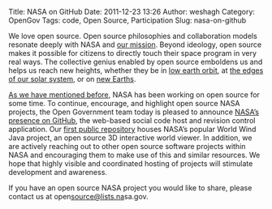 Title: NASA on GitHub
Date: 2011-12-23 13:26
Author: weshagh
Category: OpenGov
Tags: code, Open Source, Participation
Slug: nasa-on-github

We love open source. Open source philosophies and collaboration models
resonate deeply with NASA and [our mission][]. Beyond ideology, open
source makes it possible for citizens to directly touch their space
program in very real ways. The collective genius enabled by open source
emboldens us and helps us reach new heights, whether they be in [low
earth orbit][], at [the edges of our solar system][], or on [new
Earths][].

[As we have mentioned before][], NASA has been working on open source
for some time. To continue, encourage, and highlight open source NASA
projects, the Open Government team today is pleased to announce [NASA’s
presence on GitHub][], the web-based social code host and revision
control application. Our [first public repository][] houses NASA’s
popular World Wind Java project, an open source 3D interactive world
viewer. In addition, we are actively reaching out to other open source
software projects within NASA and encouraging them to make use of this
and similar resources. We hope that highly visible and coordinated
hosting of projects will stimulate development and awareness.

If you have an open source NASA project you would like to share, please
contact us at open<span style="display: none;">no
spam</span>source@lists.na<span style="display: none;">no
spam</span>sa.gov.

  [our mission]: http://www.nasa.gov/about/highlights/what_does_nasa_do.html
  [low earth orbit]: http://www.nasa.gov/home/hqnews/2011/dec/HQ_11-413_SpaceX_ISS_Flight.html
  [the edges of our solar system]: http://voyager.jpl.nasa.gov/news/new_region.html
  [new Earths]: http://kepler.nasa.gov/news/nasakeplernews/index.cfm?FuseAction=ShowNews&NewsID=165
  [As we have mentioned before]: http://open.nasa.gov/blog/2011/09/08/open-source-development-at-nasa/
  [NASA’s presence on GitHub]: https://github.com/nasa
  [first public repository]: https://github.com/nasa/World-Wind-Java
